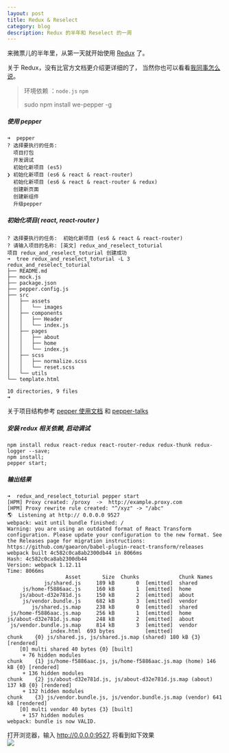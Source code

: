 ```yaml
---
layout: post
title: Redux & Reselect
category: blog
description: Redux 的半年和 Reselect 的一周
---
```


来微票儿的半年里，从第一天就开始使用 [Redux](http://redux.js.org/) 了。

关于 Redux，没有比官方文档更介绍更详细的了， 当然你也可以看看[我同事怎么说](https://github.com/ingf/ingf.github.io/issues/4)。

> 环境依赖 ：`node.js` `npm`
> 
> sudo npm install we-pepper -g

##### 使用 pepper

```
➜  pepper
? 选择要执行的任务:
  项目打包
  开发调试
  初始化新项目 (es5)
❯ 初始化新项目 (es6 & react & react-router)
  初始化新项目 (es6 & react & react-router & redux)
  创建新页面
  创建新组件
  升级pepper
```
##### 初始化项目( react, react-router )

```
? 选择要执行的任务:  初始化新项目 (es6 & react & react-router)
? 请输入项目的名称: [英文] redux_and_reselect_toturial
项目 redux_and_reselect_toturial 创建成功
➜  tree redux_and_reselect_toturial -L 3
redux_and_reselect_toturial
├── README.md
├── mock.js
├── package.json
├── pepper.config.js
├── src
│   ├── assets
│   │   └── images
│   ├── components
│   │   ├── Header
│   │   └── index.js
│   ├── pages
│   │   ├── about
│   │   ├── home
│   │   └── index.js
│   ├── scss
│   │   ├── normalize.scss
│   │   └── reset.scss
│   └── utils
└── template.html

10 directories, 9 files
➜  
```

关于项目结构参考 [pepper 使用文档](http://dhong.co/pepper-doc) 和 [pepper-talks](http://dhong.co/pepper-talks)

##### 安装 redux 相关依赖, 启动调试 

```
npm install redux react-redux react-router-redux redux-thunk redux-logger --save;
npm install;
pepper start;
```

##### 输出结果

```
➜  redux_and_reselect_toturial pepper start
[HPM] Proxy created: /proxy  ->  http://example.proxy.com
[HPM] Proxy rewrite rule created: "^/xyz" -> "/abc"
🌎  Listening at http:// 0.0.0.0 9527
webpack: wait until bundle finished: /
Warning: you are using an outdated format of React Transform configuration. Please update your configuration to the new format. See the Releases page for migration instructions: https://github.com/gaearon/babel-plugin-react-transform/releases
webpack built 4c582c0ca8ab2300db44 in 8066ms
Hash: 4c582c0ca8ab2300db44
Version: webpack 1.12.11
Time: 8066ms
                   Asset       Size  Chunks             Chunk Names
            js/shared.js     189 kB       0  [emitted]  shared
     js/home-f5886aac.js     160 kB       1  [emitted]  home
    js/about-d32e781d.js     150 kB       2  [emitted]  about
     js/vendor.bundle.js     682 kB       3  [emitted]  vendor
        js/shared.js.map     238 kB       0  [emitted]  shared
 js/home-f5886aac.js.map     256 kB       1  [emitted]  home
js/about-d32e781d.js.map     248 kB       2  [emitted]  about
 js/vendor.bundle.js.map     814 kB       3  [emitted]  vendor
              index.html  693 bytes          [emitted]
chunk    {0} js/shared.js, js/shared.js.map (shared) 180 kB {3} [rendered]
    [0] multi shared 40 bytes {0} [built]
     + 76 hidden modules
chunk    {1} js/home-f5886aac.js, js/home-f5886aac.js.map (home) 146 kB {0} [rendered]
     + 136 hidden modules
chunk    {2} js/about-d32e781d.js, js/about-d32e781d.js.map (about) 137 kB {0} [rendered]
     + 132 hidden modules
chunk    {3} js/vendor.bundle.js, js/vendor.bundle.js.map (vendor) 641 kB [rendered]
    [0] multi vendor 40 bytes {3} [built]
     + 157 hidden modules
webpack: bundle is now VALID.
```

打开浏览器，输入 http://0.0.0.0:9527, 将看到如下效果  
![](images/2016_04/demo.jpg)